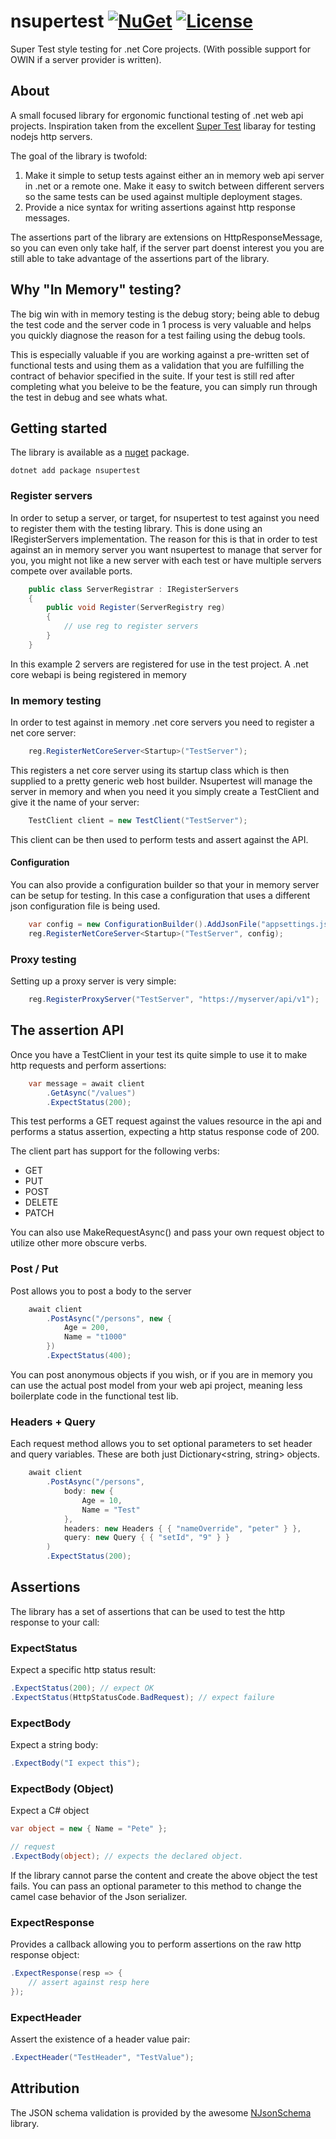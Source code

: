 # nsupertest [![NuGet](https://badge.fury.io/nu/nsupertest.svg)](https://www.nuget.org/packages/NSuperTest) [![License](https://img.shields.io/github/license/mashape/apistatus.svg)](https://en.wikipedia.org/wiki/MIT_License)

Super Test style testing for .net Core projects. (With possible support for OWIN if a server provider is written).

## About

A small focused library for ergonomic functional testing of .net web api projects. Inspiration taken from the excellent [Super Test](https://github.com/visionmedia/supertest) libaray for testing nodejs http servers. 

The goal of the library is twofold:


1) Make it simple to setup tests against either an in memory web api server in .net or a remote one. Make it easy to switch between different servers so the same tests can be used against multiple deployment stages.
2) Provide a nice syntax for writing assertions against http response messages.


The assertions part of the library are extensions on HttpResponseMessage, so you can even only take half, if the server part doenst interest you you are still able to take advantage of the assertions part of the library.


## Why "In Memory" testing?

The big win with in memory testing is the debug story; being able to debug the test code and the server code in 1 process is very valuable and helps you quickly diagnose the reason for a test failing using the debug tools.

This is especially valuable if you are working against a pre-written set of functional tests and using them as a validation that you are fulfilling the contract of behavior specified in the suite. If your test is still red after completing what you beleive to be the feature, you can simply run through the test in debug and see whats what.

## Getting started

The library is available as a [nuget](https://www.nuget.org/packages/NSuperTest) package.
```
dotnet add package nsupertest
```

### Register servers

In order to setup a server, or target, for nsupertest to test against you need to register them with the testing library. This is done using an IRegisterServers implementation. The reason for this is that in order to test against an in memory server you want nsupertest to manage that server for you, you might not like a new server with each test or have multiple servers compete over available ports.

```C#
    public class ServerRegistrar : IRegisterServers
    {
        public void Register(ServerRegistry reg)
        {
            // use reg to register servers
        }
    }
```

In this example 2 servers are registered for use in the test project. A .net core webapi is being registered in memory 

### In memory testing

In order to test against in memory .net core servers you need to register a net core server:

```C#
    reg.RegisterNetCoreServer<Startup>("TestServer");
```

This registers a net core server using its startup class which is then supplied to a pretty generic web host builder. Nsupertest will manage the server in memory and when you need it you simply create a TestClient and give it the name of your server:

```C#
    TestClient client = new TestClient("TestServer");
```

This client can be then used to perform tests and assert against the API. 

#### Configuration

You can also provide a configuration builder so that your in memory server can be setup for testing. In this case a configuration that uses a different json configuration file is being used.

```C#
    var config = new ConfigurationBuilder().AddJsonFile("appsettings.json");
    reg.RegisterNetCoreServer<Startup>("TestServer", config);
```

### Proxy testing

Setting up a proxy server is very simple:

```C#
    reg.RegisterProxyServer("TestServer", "https://myserver/api/v1");
```

## The assertion API

Once you have a TestClient in your test its quite simple to use it to make http requests and perform assertions:

```C#
    var message = await client
        .GetAsync("/values")
        .ExpectStatus(200);
```
This test performs a GET request against the values resource in the api and performs a status assertion, expecting a http status response code of 200.

The client part has support for the following verbs:

- GET
- PUT
- POST
- DELETE
- PATCH

You can also use MakeRequestAsync() and pass your own request object to utilize other more obscure verbs.

### Post / Put
Post allows you to post a body to the server

```C#
    await client
        .PostAsync("/persons", new {
            Age = 200,
            Name = "t1000"
        })
        .ExpectStatus(400);
```

You can post anonymous objects if you wish, or if you are in memory you can use the actual post model from your web api project, meaning less boilerplate code in the functional test lib.

### Headers + Query

Each request method allows you to set optional parameters to set header and query variables. These are both just Dictionary<string, string> objects.

```C#
    await client
        .PostAsync("/persons", 
            body: new {
                Age = 10,
                Name = "Test"
            },
            headers: new Headers { { "nameOverride", "peter" } },
            query: new Query { { "setId", "9" } }
        )
        .ExpectStatus(200);
```

## Assertions

The library has a set of assertions that can be used to test the http response to your call:

### ExpectStatus

Expect a specific http status result:

```C#
.ExpectStatus(200); // expect OK
.ExpectStatus(HttpStatusCode.BadRequest); // expect failure
```

### ExpectBody

Expect a string body:

```C#
.ExpectBody("I expect this");
```

### ExpectBody (Object)

Expect a C# object

```C#
var object = new { Name = "Pete" };

// request
.ExpectBody(object); // expects the declared object.
```

If the library cannot parse the content and create the above object the test fails. You can pass an optional parameter to this method to change the camel case behavior of the Json serializer.

### ExpectResponse

Provides a callback allowing you to perform assertions on the raw http response object:

```C#
.ExpectResponse(resp => {
    // assert against resp here
});
```

### ExpectHeader

Assert the existence of a header value pair:

```C#
.ExpectHeader("TestHeader", "TestValue");
```

## Attribution

The JSON schema validation is provided by the awesome [NJsonSchema](https://github.com/RicoSuter/NJsonSchema) library.